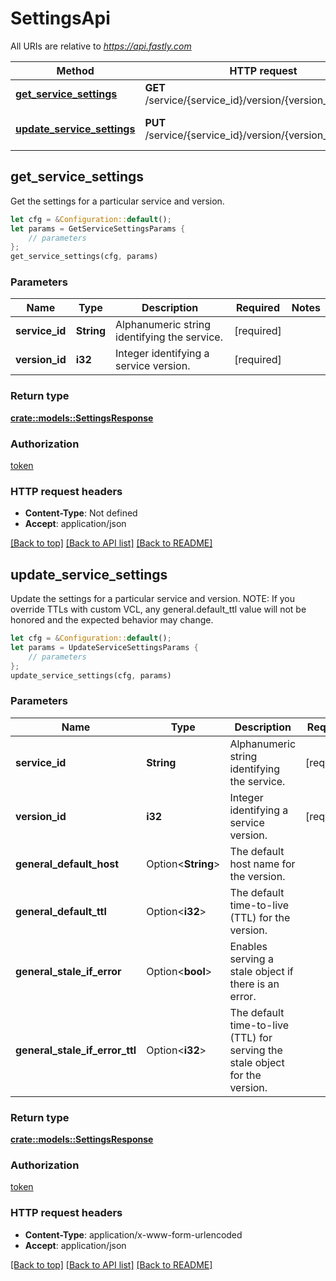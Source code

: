 # SettingsApi

All URIs are relative to *https://api.fastly.com*

Method | HTTP request | Description
------------- | ------------- | -------------
[**get_service_settings**](SettingsApi.md#get_service_settings) | **GET** /service/{service_id}/version/{version_id}/settings | Get service settings
[**update_service_settings**](SettingsApi.md#update_service_settings) | **PUT** /service/{service_id}/version/{version_id}/settings | Update service settings



## get_service_settings

Get the settings for a particular service and version.

```rust
let cfg = &Configuration::default();
let params = GetServiceSettingsParams {
    // parameters
};
get_service_settings(cfg, params)
```

### Parameters


Name | Type | Description  | Required | Notes
------------- | ------------- | ------------- | ------------- | -------------
**service_id** | **String** | Alphanumeric string identifying the service. | [required] |
**version_id** | **i32** | Integer identifying a service version. | [required] |

### Return type

[**crate::models::SettingsResponse**](SettingsResponse.md)

### Authorization

[token](../README.md#token)

### HTTP request headers

- **Content-Type**: Not defined
- **Accept**: application/json

[[Back to top]](#) [[Back to API list]](../README.md#documentation-for-api-endpoints) [[Back to README]](../README.md)


## update_service_settings

Update the settings for a particular service and version. NOTE: If you override TTLs with custom VCL, any general.default_ttl value will not be honored and the expected behavior may change. 

```rust
let cfg = &Configuration::default();
let params = UpdateServiceSettingsParams {
    // parameters
};
update_service_settings(cfg, params)
```

### Parameters


Name | Type | Description  | Required | Notes
------------- | ------------- | ------------- | ------------- | -------------
**service_id** | **String** | Alphanumeric string identifying the service. | [required] |
**version_id** | **i32** | Integer identifying a service version. | [required] |
**general_default_host** | Option\<**String**> | The default host name for the version. |  |
**general_default_ttl** | Option\<**i32**> | The default time-to-live (TTL) for the version. |  |
**general_stale_if_error** | Option\<**bool**> | Enables serving a stale object if there is an error. |  |[default to false]
**general_stale_if_error_ttl** | Option\<**i32**> | The default time-to-live (TTL) for serving the stale object for the version. |  |[default to 43200]

### Return type

[**crate::models::SettingsResponse**](SettingsResponse.md)

### Authorization

[token](../README.md#token)

### HTTP request headers

- **Content-Type**: application/x-www-form-urlencoded
- **Accept**: application/json

[[Back to top]](#) [[Back to API list]](../README.md#documentation-for-api-endpoints) [[Back to README]](../README.md)

